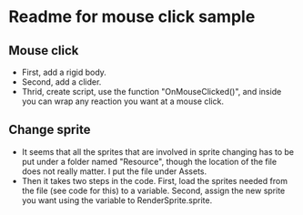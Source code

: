 # Readme for mouse click sample

## Mouse click
- First, add a rigid body.
- Second, add a clider.
- Thrid, create script, use the function "OnMouseClicked()", and inside you can wrap any reaction you want at a mouse click.

## Change sprite
- It seems that all the sprites that are involved in sprite changing has to be put under a folder named "Resource", though the location of the file does not really matter. I put the file under Assets.
- Then it takes two steps in the code. First, load the sprites needed from the file (see code for this) to a variable. Second, assign the new sprite you want using the variable to RenderSprite.sprite.
